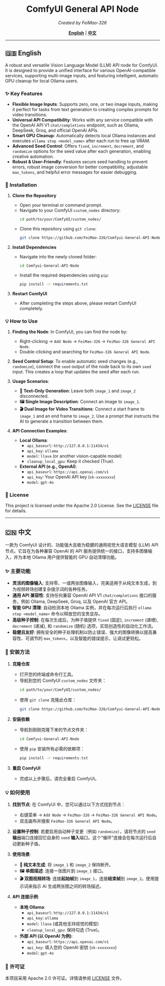 <div align="center">

# ComfyUI General API Node
*Created by FeiMao-326*

[**English**](#english) | [**中文**](#chinese)

</div>

---
<a name="english"></a>

## 🇬🇧 English

A robust and versatile Vision Language Model (LLM) API node for ComfyUI. It is designed to provide a unified interface for various OpenAI-compatible services, supporting multi-image inputs, and featuring intelligent, automatic GPU cleanup for local Ollama users.

### ✨ Key Features

-   **Flexible Image Inputs**: Supports zero, one, or two image inputs, making it perfect for tasks from text generation to creating complex prompts for video transitions.
-   **Universal API Compatibility**: Works with any service compatible with the OpenAI API V1 `chat/completions` endpoint, such as Ollama, DeepSeek, Groq, and official OpenAI APIs.
-   **Smart GPU Cleanup**: Automatically detects local Ollama instances and executes `ollama stop <model_name>` after each run to free up VRAM.
-   **Advanced Seed Control**: Offers `fixed`, `increment`, `decrement`, and `randomize` options for the seed value after each generation, enabling creative automation.
-   **Robust & User-Friendly**: Features secure seed handling to prevent errors, robust image conversion for better compatibility, adjustable `max_tokens`, and helpful error messages for easier debugging.

### 🔧 Installation

1.  **Clone the Repository**
    -   Open your terminal or command prompt.
    -   Navigate to your ComfyUI `custom_nodes` directory:
        ```bash
        cd path/to/your/ComfyUI/custom_nodes/
        ```
    -   Clone this repository using `git clone`:
        ```bash
        git clone https://github.com/FeiMao-326/Comfyui-General-API-Node.git
        ```

2.  **Install Dependencies**
    -   Navigate into the newly cloned folder:
        ```bash
        cd Comfyui-General-API-Node
        ```
    -   Install the required dependencies using `pip`:
        ```bash
        pip install -r requirements.txt
        ```

3.  **Restart ComfyUI**
    -   After completing the steps above, please restart ComfyUI completely.

### 💡 How to Use

1.  **Finding the Node**: In ComfyUI, you can find the node by:
    -   Right-clicking -> `Add Node` -> `FeiMao-326` -> `FeiMao-326 General API Node`.
    -   Double-clicking and searching for `FeiMao-326 General API Node`.

2.  **Seed Control Setup**: To enable automatic seed changes (e.g., `randomize`), connect the `seed` output of the node back to its own `seed` input. This creates a loop that updates the seed after each run.

3.  **Usage Scenarios**:
    -   **📝 Text-Only Generation**: Leave both `image_1` and `image_2` disconnected.
    -   **🖼️ Single Image Description**: Connect an image to `image_1`.
    -   **🎬 Dual Image for Video Transitions**: Connect a start frame to `image_1` and an end frame to `image_2`. Use a prompt that instructs the AI to generate a transition between them.

4.  **API Connection Examples**:
    -   **Local Ollama**:
        -   `api_baseurl`: `http://127.0.0.1:11434/v1`
        -   `api_key`: `ollama`
        -   `model`: `llava` (or another vision-capable model)
        -   `cleanup_local_gpu`: Keep it checked (True).
    -   **External API (e.g., OpenAI)**:
        -   `api_baseurl`: `https://api.openai.com/v1`
        -   `api_key`: Your OpenAI API key (`sk-xxxxxxxx`)
        -   `model`: `gpt-4o`

### 📜 License

This project is licensed under the Apache 2.0 License. See the [LICENSE](LICENSE) file for details.

---
<a name="chinese"></a>

## 🇨🇳 中文

一款为 ComfyUI 设计的、功能强大且极为稳健的通用视觉大语言模型 (LLM) API 节点。它旨在为各种兼容 OpenAI 的 API 服务提供统一的接口，支持多图像输入，并为本地 Ollama 用户提供智能的 GPU 自动清理功能。

### ✨ 主要功能

-   **灵活的图像输入**: 支持零、一或两张图像输入，完美适用于从纯文本生成，到为视频转场创建复杂提示词的各种任务。
-   **通用 API 兼容性**: 支持任何兼容 OpenAI API V1 `chat/completions` 接口的服务，例如 Ollama, DeepSeek, Groq, 以及 OpenAI 官方 API。
-   **智能 GPU 清理**: 自动检测本地 Ollama 实例，并在每次运行后执行 `ollama stop <model_name>` 命令以释放您的宝贵显存。
-   **高级种子控制**: 在每次生成后，为种子值提供 `fixed` (固定), `increment` (递增), `decrement` (递减), 和 `randomize` (随机) 选项，实现创造性的自动化工作流。
-   **稳健且友好**: 拥有安全的种子处理机制以防止错误、强大的图像转换以提高兼容性、可调节的 `max_tokens`，以及智能的错误提示，让调试更轻松。

### 🔧 安装方法

1.  **克隆仓库**
    -   打开您的终端或命令行工具。
    -   导航到您的 ComfyUI `custom_nodes` 文件夹：
        ```bash
        cd path/to/your/ComfyUI/custom_nodes/
        ```
    -   使用 `git clone` 克隆此仓库：
        ```bash
        git clone https://github.com/FeiMao-326/Comfyui-General-API-Node.git
        ```

2.  **安装依赖**
    -   导航到刚刚克隆下来的节点文件夹：
        ```bash
        cd Comfyui-General-API-Node
        ```
    -   使用 `pip` 安装所有必需的依赖项：
        ```bash
        pip install -r requirements.txt
        ```

3.  **重启 ComfyUI**
    -   完成以上步骤后，请完全重启 ComfyUI。

### 💡 如何使用

1.  **找到节点**: 在 ComfyUI 中，您可以通过以下方式找到节点：
    -   右键菜单 -> `Add Node` -> `FeiMao-326` -> `FeiMao-326 General API Node`。
    -   双击画布并搜索 `FeiMao-326 General API Node`。

2.  **设置种子控制**: 若要启用自动种子变更（例如 `randomize`），请将节点的 `seed` **输出**端口连接回它自身的 `seed` **输入**端口。这个“循环”连接会在每次运行后自动更新种子值。

3.  **使用场景**:
    -   **📝 纯文本生成**: 将 `image_1` 和 `image_2` 保持断开。
    -   **🖼️ 单图描述**: 连接一张图片到 `image_1` 接口。
    -   **🎬 双图视频转场**: 连接**起始帧**到 `image_1`，连接**结束帧**到 `image_2`。使用提示词来指示 AI 生成两张图之间的转场描述。

4.  **API 连接示例**:
    -   **本地 Ollama**:
        -   `api_baseurl`: `http://127.0.0.1:11434/v1`
        -   `api_key`: `ollama`
        -   `model`: `llava` (或其他支持视觉的模型)
        -   `cleanup_local_gpu`: 保持勾选 (True)。
    -   **外部 API (以 OpenAI 为例)**:
        -   `api_baseurl`: `https://api.openai.com/v1`
        -   `api_key`: 填入您的 OpenAI 密钥 (`sk-xxxxxxxx`)
        -   `model`: `gpt-4o`

### 📜 许可证

本项目采用 Apache 2.0 许可证。详情请参阅 [LICENSE](LICENSE) 文件。